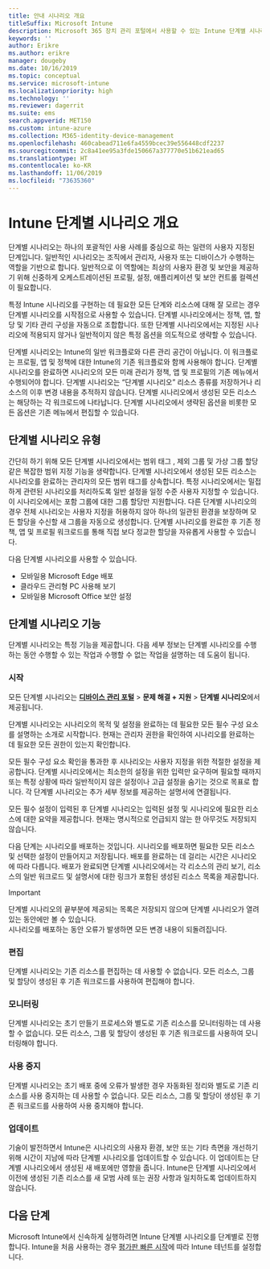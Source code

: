 ```yaml
---
title: 안내 시나리오 개요
titleSuffix: Microsoft Intune
description: Microsoft 365 장치 관리 포털에서 사용할 수 있는 Intune 단계별 시나리오에 대해 알아봅니다.
keywords: ''
author: Erikre
ms.author: erikre
manager: dougeby
ms.date: 10/16/2019
ms.topic: conceptual
ms.service: microsoft-intune
ms.localizationpriority: high
ms.technology: ''
ms.reviewer: dagerrit
ms.suite: ems
search.appverid: MET150
ms.custom: intune-azure
ms.collection: M365-identity-device-management
ms.openlocfilehash: 460cabead711e6fa4559bcec39e556448cdf2237
ms.sourcegitcommit: 2c8a41ee95a3fde150667a377770e51b621ead65
ms.translationtype: HT
ms.contentlocale: ko-KR
ms.lasthandoff: 11/06/2019
ms.locfileid: "73635360"
---
```

# <a name="intune-guided-scenarios-overview"></a>Intune 단계별 시나리오 개요 

단계별 시나리오는 하나의 포괄적인 사용 사례를 중심으로 하는 일련의 사용자 지정된 단계입니다. 일반적인 시나리오는 조직에서 관리자, 사용자 또는 디바이스가 수행하는 역할을 기반으로 합니다. 일반적으로 이 역할에는 최상의 사용자 환경 및 보안을 제공하기 위해 신중하게 오케스트레이션된 프로필, 설정, 애플리케이션 및 보안 컨트롤 컬렉션이 필요합니다.    

특정 Intune 시나리오를 구현하는 데 필요한 모든 단계와 리소스에 대해 잘 모르는 경우 단계별 시나리오를 시작점으로 사용할 수 있습니다. 단계별 시나리오에서는 정책, 앱, 할당 및 기타 관리 구성을 자동으로 조합합니다. 또한 단계별 시나리오에서는 지정된 시나리오에 적용되지 않거나 일반적이지 않은 특정 옵션을 의도적으로 생략할 수 있습니다. 

단계별 시나리오는 Intune의 일반 워크플로와 다른 관리 공간이 아닙니다. 이 워크플로는 프로필, 앱 및 정책에 대한 Intune의 기존 워크플로와 함께 사용해야 합니다. 단계별 시나리오를 완료하면 시나리오의 모든 미래 관리가 정책, 앱 및 프로필의 기존 메뉴에서 수행되어야 합니다. 단계별 시나리오는 “단계별 시나리오” 리소스 종류를 저장하거나 리소스의 이후 변경 내용을 추적하지 않습니다. 단계별 시나리오에서 생성된 모든 리소스는 해당하는 각 워크로드에 나타납니다. 단계별 시나리오에서 생략된 옵션을 비롯한 모든 옵션은 기존 메뉴에서 편집할 수 있습니다.  

## <a name="types-of-guided-scenarios"></a>단계별 시나리오 유형 

간단히 하기 위해 모든 단계별 시나리오에서는 범위 태그 <link>, 제외 그룹 및 가상 그룹 할당 <link> 같은 복잡한 범위 지정 기능을 생략합니다. 단계별 시나리오에서 생성된 모든 리소스는 시나리오를 완료하는 관리자의 모든 범위 태그를 상속합니다. 특정 시나리오에서는 밀접하게 관련된 시나리오를 처리하도록 일반 설정을 일정 수준 사용자 지정할 수 있습니다. 이 시나리오에서는 포함 그룹에 대한 그룹 할당만 지원합니다. 다른 단계별 시나리오의 경우 전체 시나리오는 사용자 지정을 허용하지 않아 하나의 일관된 환경을 보장하며 모든 할당을 수신할 새 그룹을 자동으로 생성합니다. 단계별 시나리오를 완료한 후 기존 정책, 앱 및 프로필 워크로드를 통해 직접 보다 정교한 할당을 자유롭게 사용할 수 있습니다.  

다음 단계별 시나리오를 사용할 수 있습니다. 
- 모바일용 Microsoft Edge 배포 
- 클라우드 관리형 PC 사용해 보기
- 모바일용 Microsoft Office 보안 설정 

## <a name="guided-scenario-functionality"></a>단계별 시나리오 기능 

단계별 시나리오는 특정 기능을 제공합니다. 다음 세부 정보는 단계별 시나리오를 수행하는 동안 수행할 수 있는 작업과 수행할 수 없는 작업을 설명하는 데 도움이 됩니다.

### <a name="launching"></a>시작  

모든 단계별 시나리오는 **[디바이스 관리 포털](https://devicemanagement.microsoft.com)**  > **문제 해결 + 지원** > **단계별 시나리오**에서 제공됩니다. 

단계별 시나리오는 시나리오의 목적 및 설정을 완료하는 데 필요한 모든 필수 구성 요소를 설명하는 소개로 시작합니다. 현재는 관리자 권한을 확인하여 시나리오를 완료하는 데 필요한 모든 권한이 있는지 확인합니다.  

모든 필수 구성 요소 확인을 통과한 후 시나리오는 사용자 지정을 위한 적절한 설정을 제공합니다. 단계별 시나리오에서는 최소한의 설정을 위한 입력만 요구하며 필요할 때까지 또는 특정 상황에 따라 일반적이지 않은 설정이나 고급 설정을 숨기는 것으로 목표로 합니다. 각 단계별 시나리오는 추가 세부 정보를 제공하는 설명서에 연결됩니다. 

모든 필수 설정이 입력된 후 단계별 시나리오는 입력된 설정 및 시나리오에 필요한 리소스에 대한 요약을 제공합니다. 현재는 명시적으로 언급되지 않는 한 아무것도 저장되지 않습니다.

다음 단계는 시나리오를 배포하는 것입니다. 시나리오를 배포하면 필요한 모든 리소스 및 선택한 설정이 만들어지고 저장됩니다. 배포를 완료하는 데 걸리는 시간은 시나리오에 따라 다릅니다. 배포가 완료되면 단계별 시나리오에서는 각 리소스의 관리 보기, 리소스의 일반 워크로드 및 설명서에 대한 링크가 포함된 생성된 리소스 목록을 제공합니다. 

> [!IMPORTANT]
> 단계별 시나리오의 끝부분에 제공되는 목록은 저장되지 않으며 단계별 시나리오가 열려 있는 동안에만 볼 수 있습니다.  
시나리오를 배포하는 동안 오류가 발생하면 모든 변경 내용이 되돌려집니다. 

### <a name="editing"></a>편집 

단계별 시나리오는 기존 리소스를 편집하는 데 사용할 수 없습니다. 모든 리소스, 그룹 및 할당이 생성된 후 기존 워크로드를 사용하여 편집해야 합니다.

### <a name="monitoring"></a>모니터링 

단계별 시나리오는 초기 만들기 프로세스와 별도로 기존 리소스를 모니터링하는 데 사용할 수 없습니다. 모든 리소스, 그룹 및 할당이 생성된 후 기존 워크로드를 사용하여 모니터링해야 합니다. 

### <a name="retiring"></a>사용 중지 

단계별 시나리오는 초기 배포 중에 오류가 발생한 경우 자동화된 정리와 별도로 기존 리소스를 사용 중지하는 데 사용할 수 없습니다. 모든 리소스, 그룹 및 할당이 생성된 후 기존 워크로드를 사용하여 사용 중지해야 합니다. 

### <a name="updating"></a>업데이트

기술이 발전하면서 Intune은 시나리오의 사용자 환경, 보안 또는 기타 측면을 개선하기 위해 시간이 지남에 따라 단계별 시나리오를 업데이트할 수 있습니다. 이 업데이트는 단계별 시나리오에서 생성된 새 배포에만 영향을 줍니다. Intune은 단계별 시나리오에서 이전에 생성된 기존 리소스를 새 모범 사례 또는 권장 사항과 일치하도록 업데이트하지 않습니다.  

## <a name="next-steps"></a>다음 단계

Microsoft Intune에서 신속하게 실행하려면 Intune 단계별 시나리오를 단계별로 진행합니다. Intune을 처음 사용하는 경우 [평가판 빠른 시작](free-trial-sign-up.md)에 따라 Intune 테넌트를 설정합니다.
